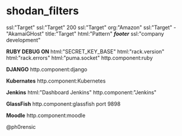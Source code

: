 # shodan_filters

ssl:"Target"
ssl:"Target" 200
ssl:"Target" org:"Amazon"
ssl:"Target" -"AkamaiGHost"
title:"Target"
html:"Pattern" ***footer***
ssl:"company development"

**RUBY DEBUG ON**
html:"SECRET_KEY_BASE"
html:"rack.version"
html:"rack.errors"
html:"puma.socket"
http.component:ruby

**DJANGO**
http.component:django


**Kubernates**
http.component:Kubernetes

**Jenkins**
html:"Dashboard Jenkins" 
http.component:"Jenkins"

**GlassFish**
http.component:glassfish
port 9898

**Moodle**
http.component:moodle

@ph0rensic
